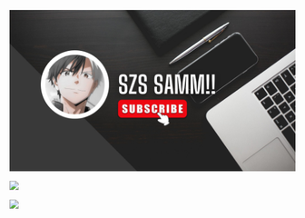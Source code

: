 

![](img/Szs-Samm!!.jpg)

<!--
**Syamsuardi28/Syamsuardi28** is a ✨ _special_ ✨ repository because its `README.md` (this file) appears on your GitHub profile.

Here are some ideas to get you started:

- 🔭 I’m currently working on ...
- 🌱 I’m currently learning ...
- 👯 I’m looking to collaborate on ...
- 🤔 I’m looking for help with ...
- 💬 Ask me about ...
- 📫 How to reach me: ...
- 😄 Pronouns: ...
- ⚡ Fun fact: ...
-->

![](https://media.giphy.com/media/v1.Y2lkPTc5MGI3NjExaWtidWhvNDY3M2o4andteXRoZWo3MjA0aTJlOWp2b2pyNXVqbWJ3NiZlcD12MV9naWZzX3NlYXJjaCZjdD1n/xUPGGDNsLvqsBOhuU0/giphy.gif)


![](https://skillicons.dev/icons?i=discord,figma,gmail,linkedin,vscode,notion,postgres,twitter)

